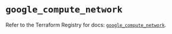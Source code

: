 # `google_compute_network`

Refer to the Terraform Registry for docs: [`google_compute_network`](https://registry.terraform.io/providers/hashicorp/google/6.32.0/docs/resources/compute_network).
